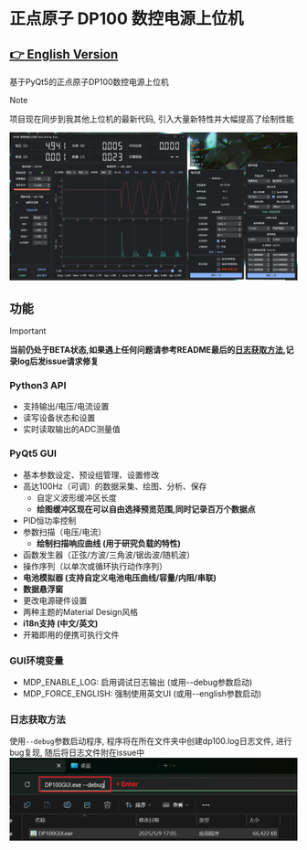 # 正点原子 DP100 数控电源上位机

## **[👉 English Version](./readme_EN.md)**

基于PyQt5的正点原子DP100数控电源上位机

> [!NOTE]
> 项目现在同步到我其他上位机的最新代码, 引入大量新特性并大幅提高了绘制性能

![1746780655831](image/readme/1746780655831.png)

## 功能

> [!IMPORTANT]
> **当前仍处于BETA状态,如果遇上任何问题请参考README最后的[日志获取方法](#日志获取方法),记录log后发issue请求修复**

### Python3 API

- 支持输出/电压/电流设置
- 读写设备状态和设置
- 实时读取输出的ADC测量值

### PyQt5 GUI

- 基本参数设定、预设组管理、设置修改
- 高达100Hz（可调）的数据采集、绘图、分析、保存
  - 自定义波形缓冲区长度
  - **绘图缓冲区现在可以自由选择预览范围,同时记录百万个数据点**
- PID恒功率控制
- 参数扫描（电压/电流）
  - **绘制扫描响应曲线 (用于研究负载的特性)**
- 函数发生器（正弦/方波/三角波/锯齿波/随机波）
- 操作序列（以单次或循环执行动作序列）
- **电池模拟器 (支持自定义电池电压曲线/容量/内阻/串联)**
- **数据悬浮窗**
- 更改电源硬件设置
- 两种主题的Material Design风格
- **i18n支持 (中文/英文)**
- 开箱即用的便携可执行文件

### GUI环境变量

- MDP_ENABLE_LOG: 启用调试日志输出 (或用--debug参数启动)
- MDP_FORCE_ENGLISH: 强制使用英文UI (或用--english参数启动)

### 日志获取方法

使用`--debug`参数启动程序, 程序将在所在文件夹中创建dp100.log日志文件, 进行bug复现, 随后将日志文件附在issue中
![1746781629583](image/readme/1746781629583.png)
